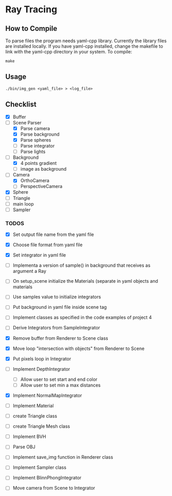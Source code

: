 # Ray Tracing

## How to Compile

To parse files the program needs yaml-cpp library. Currently the 
library files are installed locally. If you have yaml-cpp 
installed, change the makefile to link with the yaml-cpp directory 
in your system. To compile:

```
make
```

## Usage

```
./bin/img_gen <yaml_file> > <log_file>
```

## Checklist

- [x] Buffer
- [ ] Scene Parser 
  - [x] Parse camera
  - [x] Parse background
  - [x] Parse spheres
  - [ ] Parse integrator
  - [ ] Parse lights
- [ ] Background
  - [x] 4 points gradient
  - [ ] image as background
- [ ] Camera
  - [x] OrthoCamera
  - [ ] PerspectiveCamera
- [x] Sphere
- [ ] Triangle
- [ ] main loop
- [ ] Sampler

### TODOS

- [x] Set output file name from the yaml file
- [x] Choose file format from yaml file
- [x] Set integrator in yaml file
- [ ] Implementa a version of sample() in background that receives
as argument a Ray
- [ ] On setup_scene initialize the Materials (separate in yaml
    objects and materials
- [ ] Use samples value to initialize integrators
- [ ] Put background in yaml file inside scene tag
- [ ] Implement classes as specified in the code examples of 
project 4
- [ ] Derive Integrators from SampleIntegrator
- [x] Remove buffer from Renderer to Scene class
- [x] Move loop "intersection with objects" from Renderer to Scene
- [x] Put pixels loop in  Integrator
- [ ] Implement DepthIntegrator
  - [ ] Allow user to set start and end color
  - [ ] Allow user to set min a max distances
- [x] Implement NormalMapIntegrator
- [ ] Implement Material
- [ ] create Triangle class
- [ ] create Triangle Mesh class
- [ ] Implement BVH
- [ ] Parse OBJ
- [ ] Implement save_img function in Renderer class
- [ ] Implement Sampler class
- [ ] Implement BlinnPhongIntegrator
- [ ] Move camera from Scene to Integrator

